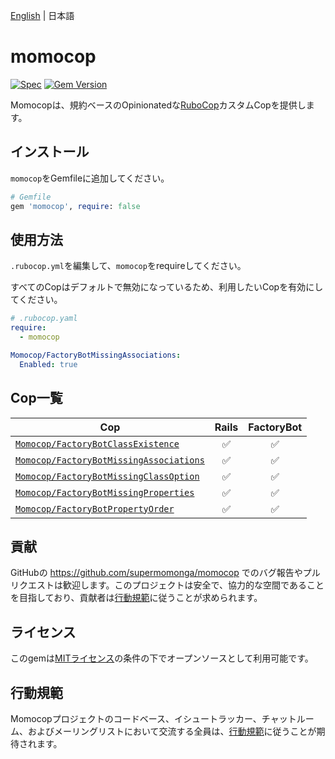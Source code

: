 [English](./README.md) | 日本語

# momocop

[![Spec](https://github.com/supermomonga/momocop/actions/workflows/spec.yml/badge.svg)](https://github.com/supermomonga/momocop/actions/workflows/spec.yml) [![Gem Version](https://badge.fury.io/rb/momocop.svg)](https://badge.fury.io/rb/momocop)

Momocopは、規約ベースのOpinionatedな[RuboCop](https://github.com/rubocop/rubocop)カスタムCopを提供します。

## インストール

`momocop`をGemfileに追加してください。

```rb
# Gemfile
gem 'momocop', require: false
```

## 使用方法

`.rubocop.yml`を編集して、`momocop`をrequireしてください。

すべてのCopはデフォルトで無効になっているため、利用したいCopを有効にしてください。

```yaml
# .rubocop.yaml
require:
  - momocop

Momocop/FactoryBotMissingAssociations:
  Enabled: true
```

## Cop一覧

|Cop|Rails|FactoryBot|
|---|:-:|:-:|
|[`Momocop/FactoryBotClassExistence`](lib/rubocop/cop/momocop/factory_bot_class_existence.rb)|:white_check_mark:|:white_check_mark:|
|[`Momocop/FactoryBotMissingAssociations`](lib/rubocop/cop/momocop/factory_bot_missing_associations.rb)|:white_check_mark:|:white_check_mark:|
|[`Momocop/FactoryBotMissingClassOption`](lib/rubocop/cop/momocop/factory_bot_missing_class_option.rb)|:white_check_mark:|:white_check_mark:|
|[`Momocop/FactoryBotMissingProperties`](lib/rubocop/cop/momocop/factory_bot_missing_properties.rb)|:white_check_mark:|:white_check_mark:|
|[`Momocop/FactoryBotPropertyOrder`](lib/rubocop/cop/momocop/factory_bot_property_order.rb)|:white_check_mark:|:white_check_mark:|

## 貢献

GitHubの https://github.com/supermomonga/momocop でのバグ報告やプルリクエストは歓迎します。このプロジェクトは安全で、協力的な空間であることを目指しており、貢献者は[行動規範](https://github.com/supermomonga/momocop/blob/main/CODE_OF_CONDUCT.md)に従うことが求められます。

## ライセンス

このgemは[MITライセンス](https://opensource.org/licenses/MIT)の条件の下でオープンソースとして利用可能です。

## 行動規範

Momocopプロジェクトのコードベース、イシュートラッカー、チャットルーム、およびメーリングリストにおいて交流する全員は、[行動規範](https://github.com/supermomonga/momocop/blob/main/CODE_OF_CONDUCT.md)に従うことが期待されます。
